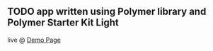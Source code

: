 ## TODO app written using Polymer library and Polymer Starter Kit Light

live @ [Demo Page](http://vibeguru.org:3566/)
